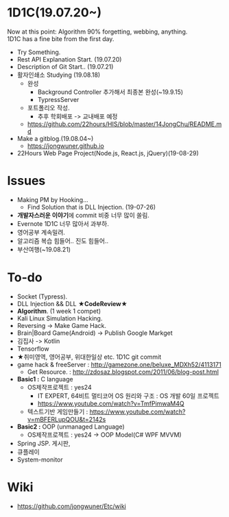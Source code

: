 # 1D1C(19.07.20~)

Now at this point: Algorithm 90% forgetting, webbing, anything. <br>
1D1C has a fine bite from the first day.<br>
- Try Something.
- Rest API Explanation Start. (19.07.20)
- Description of Git Start.. (19.07.21)
- 활자인쇄소 Studying (19.08.18)
  - 완성
    - Background Controller 추가해서 최종본 완성(~19.9.15)
    - TypressServer 
  - 포트폴리오 작성.
    - 추후 학회배포 -> 교내배포 예정
  - https://github.com/22hours/HIS/blob/master/14JongChu/README.md
- Make a gitblog.(19.08.04~)
  - https://jongwuner.github.io
- 22Hours Web Page Project(Node.js, React.js, jQuery)(19-08-29)

# Issues
- Making PM by Hooking...<br>
   - Find Solution that is DLL Injection. (19-07-26)
- **개발자스러운 이야기**에 commit 비중 너무 많이 쏠림.
- Evernote 1D1C 너무 많아서 과부하. 
- 영어공부 계속밀려.
- 알고리즘 복습 힘들어.. 진도 힘들어..
- 부산여행(~19.08.21)

# To-do
- Socket (Typress).
- DLL Injection && DLL **★CodeReview★**
- **Algorithm**. (1 week 1 compet)
- Kali Linux Simulation Hacking.
- Reversing -> Make Game Hack.
- Brain|Board Game(Android) -> Publish Google Markget
- 김집사 -> Kotlin
- Tensorflow
- ★취미영역, 영어공부, 위대한일상 etc. 1D1C git commit
- game hack & freeServer : http://gamezone.one/beluxe_MDXh52/4113171
  - Get Resource. : http://zdosaz.blogspot.com/2011/06/blog-post.html  
- **Basic1 :** C language 
  - OS제작프로젝트 : yes24
    - IT EXPERT, 64비트 멀티코어 OS 원리와 구조 : OS 개발 60일 프로젝트
    - https://www.youtube.com/watch?v=TmfPimwaM4Q
  - 텍스트기반 게임만들기 : https://www.youtube.com/watch?v=mBFERLupQOU&t=2142s
- **Basic2 :** OOP (unmanaged Language)
  - OS제작프로젝트 : yes24
-> OOP Model(C# WPF MVVM) 
- Spring JSP. 게시판, 
- 큐플레이
- System-monitor

# Wiki
- https://github.com/jongwuner/Etc/wiki
